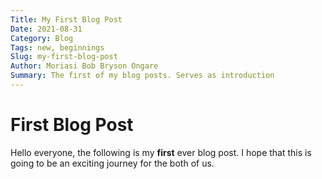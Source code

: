 ```yaml
---
Title: My First Blog Post
Date: 2021-08-31
Category: Blog
Tags: new, beginnings
Slug: my-first-blog-post
Author: Moriasi Bob Bryson Ongare
Summary: The first of my blog posts. Serves as introduction
---
```


# First Blog Post

Hello everyone, the following is my **first** ever blog post. I hope that this is going to be an exciting journey for the both of us.